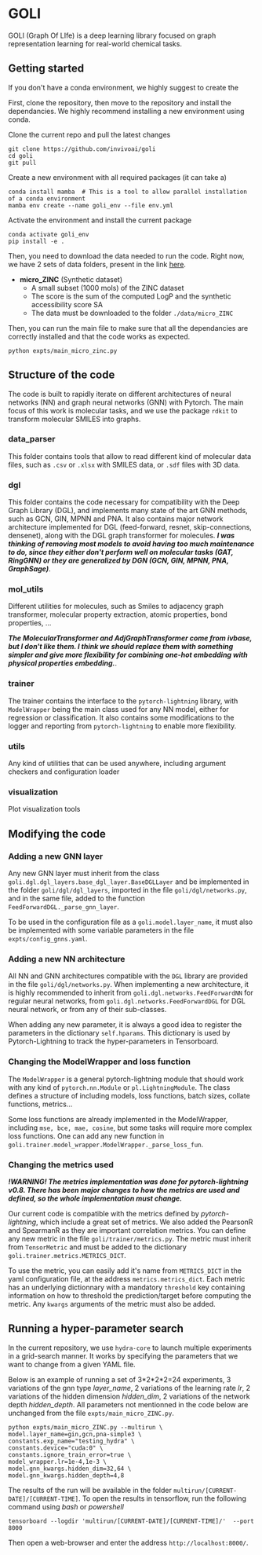# GOLI

GOLI (Graph Of LIfe) is a deep learning library focused on graph representation learning for real-world chemical tasks.


## Getting started

If you don't have a conda environment, we highly suggest to create the 

First, clone the repository, then move to the repository and install the dependancies. We highly recommend installing a new environment using conda. 
    
Clone the current repo and pull the latest changes

    git clone https://github.com/invivoai/goli
    cd goli
    git pull


Create a new environment with all required packages (it can take a)

    conda install mamba  # This is a tool to allow parallel installation of a conda environment
    mamba env create --name goli_env --file env.yml

Activate the environment and install the current package

    conda activate goli_env
    pip install -e .

Then, you need to download the data needed to run the code. Right now, we have 2 sets of data folders, present in the link [here](https://drive.google.com/drive/folders/1HP6j3Ow5RzIDYj5t-eQpSl-ZLwVmIR0R?usp=sharing). 
- **micro_ZINC** (Synthetic dataset)
  - A small subset (1000 mols) of the ZINC dataset
  - The score is the sum of the computed LogP and the synthetic accessibility score SA
  - The data must be downloaded to the folder `./data/micro_ZINC`



Then, you can run the main file to make sure that all the dependancies are correctly installed and that the code works as expected.

    
    python expts/main_micro_zinc.py

## Structure of the code

The code is built to rapidly iterate on different architectures of neural networks (NN) and graph neural networks (GNN) with Pytorch. The main focus of this work is molecular tasks, and we use the package `rdkit` to transform molecular SMILES into graphs.

### data_parser

This folder contains tools that allow to read different kind of molecular data files, such as `.csv` or `.xlsx` with SMILES data, or `.sdf` files with 3D data.

### dgl

This folder contains the code necessary for compatibility with the Deep Graph Library (DGL), and implements many state of the art GNN methods, such as GCN, GIN, MPNN and PNA.
It also contains major network architecture implemented for DGL (feed-forward, resnet, skip-connections, densenet), along with the DGL graph transformer for molecules.
***I was thinking of removing most models to avoid having too much maintenance to do, since they either don't perform well on molecular tasks (GAT, RingGNN) or they are generalized by DGN (GCN, GIN, MPNN, PNA, GraphSage)***.


### mol_utils

Different utilities for molecules, such as Smiles to adjacency graph transformer, molecular property extraction, atomic properties, bond properties, ...


***The MolecularTransformer and AdjGraphTransformer come from ivbase, but I don't like them. I think we should replace them with something simpler and give more flexibility for combining one-hot embedding with physical properties embedding.***.



### trainer

The trainer contains the interface to the `pytorch-lightning` library, with `ModelWrapper` being the main class used for any NN model, either for regression or classification. It also contains some modifications to the logger and reporting from `pytorch-lightning` to enable more flexibility.

### utils

Any kind of utilities that can be used anywhere, including argument checkers and configuration loader

### visualization

Plot visualization tools


## Modifying the code

### Adding a new GNN layer

Any new GNN layer must inherit from the class `goli.dgl.dgl_layers.base_dgl_layer.BaseDGLLayer` and be implemented in the folder `goli/dgl/dgl_layers`, imported in the file `goli/dgl/networks.py`, and in the same file, added to the function `FeedForwardDGL._parse_gnn_layer`. 

To be used in the configuration file as a `goli.model.layer_name`, it must also be implemented with some variable parameters in the file `expts/config_gnns.yaml`.


### Adding a new NN architecture

All NN and GNN architectures compatible with the `DGL` library are provided in the file `goli/dgl/networks.py`. When implementing a new architecture, it is highly recommended to inherit from `goli.dgl.networks.FeedForwardNN` for regular neural networks, from `goli.dgl.networks.FeedForwardDGL` for DGL neural network, or from any of their sub-classes.

When adding any new parameter, it is always a good idea to register the parameters in the dictionary `self.hparams`. This dictionary is used by Pytorch-Lightning to track the hyper-parameters in Tensorboard.


### Changing the ModelWrapper and loss function

The `ModelWrapper` is a general pytorch-lightning module that should work with any kind of `pytorch.nn.Module` or `pl.LightningModule`. The class defines a structure of including models, loss functions, batch sizes, collate functions, metrics...

Some loss functions are already implemented in the ModelWrapper, including `mse, bce, mae, cosine`, but some tasks will require more complex loss functions. One can add any new function in `goli.trainer.model_wrapper.ModelWrapper._parse_loss_fun`.


### Changing the metrics used
***!WARNING! The metrics implementation was done for pytorch-lightning v0.8. There has been major changes to how the metrics are used and defined, so the whole implementation must change.***

Our current code is compatible with the metrics defined by *pytorch-lightning*, which include a great set of metrics. We also added the PearsonR and SpearmanR as they are important correlation metrics. You can define any new metric in the file `goli/trainer/metrics.py`. The metric must inherit from `TensorMetric` and must be added to the dictionary `goli.trainer.metrics.METRICS_DICT`.

To use the metric, you can easily add it's name from `METRICS_DICT` in the yaml configuration file, at the address `metrics.metrics_dict`. Each metric has an underlying dictionnary with a mandatory `threshold` key containing information on how to threshold the prediction/target before computing the metric. Any `kwargs` arguments of the metric must also be added.


## Running a hyper-parameter search

In the current repository, we use `hydra-core` to launch multiple experiments in a grid-search manner. It works by specifying the parameters that we want to change from a given YAML file. 

Below is an example of running a set of 3\*2\*2\*2=24 experiments, 3 variations of the gnn type *layer_name*, 2 variations of the learning rate *lr*, 2 variations of the hidden dimension *hidden_dim*, 2 variations of the network depth *hidden_depth*. All parameters not mentionned in the code below are unchanged from the file `expts/main_micro_ZINC.py`.

    python expts/main_micro_ZINC.py --multirun \
    model.layer_name=gin,gcn,pna-simple3 \
    constants.exp_name="testing_hydra" \
    constants.device="cuda:0" \
    constants.ignore_train_error=true \
    model_wrapper.lr=1e-4,1e-3 \
    model.gnn_kwargs.hidden_dim=32,64 \
    model.gnn_kwargs.hidden_depth=4,8

The results of the run will be available in the folder `multirun/[CURRENT-DATE]/[CURRENT-TIME]`. To open the results in tensorflow, run the following command using *bash* or *powershell*

`tensorboard --logdir 'multirun/[CURRENT-DATE]/[CURRENT-TIME]/'  --port 8000`

Then open a web-browser and enter the address `http://localhost:8000/`.



